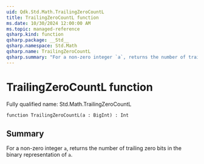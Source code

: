 ```yaml
---
uid: Qdk.Std.Math.TrailingZeroCountL
title: TrailingZeroCountL function
ms.date: 10/30/2024 12:00:00 AM
ms.topic: managed-reference
qsharp.kind: function
qsharp.package: __Std__
qsharp.namespace: Std.Math
qsharp.name: TrailingZeroCountL
qsharp.summary: "For a non-zero integer `a`, returns the number of trailing zero bits in the binary representation of `a`."
---
```


# TrailingZeroCountL function

Fully qualified name: Std.Math.TrailingZeroCountL

```qsharp
function TrailingZeroCountL(a : BigInt) : Int
```

## Summary
For a non-zero integer `a`, returns the number of trailing zero bits
in the binary representation of `a`.

